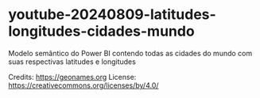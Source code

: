 # youtube-20240809-latitudes-longitudes-cidades-mundo
 Modelo semântico do Power BI contendo todas as cidades do mundo com suas respectivas latitudes e longitudes

Credits: https://geonames.org
License: https://creativecommons.org/licenses/by/4.0/
